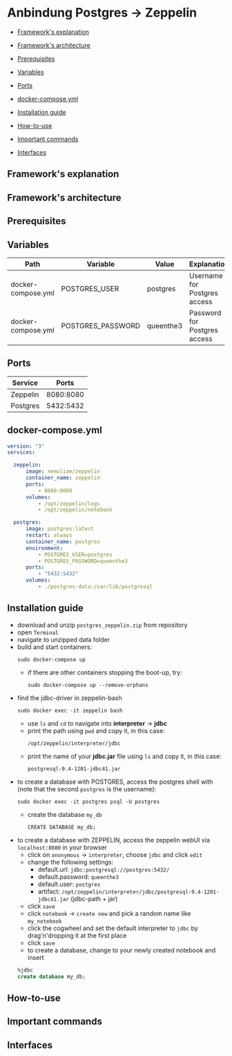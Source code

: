 # Anbindung Postgres -> Zeppelin

* [Framework's explanation](#frameworks-explanation)

* [Framework's architecture](#frameworks-architecture)

* [Prerequisites](#prerequisites)

* [Variables](#variables)

* [Ports](#ports)

* [docker-compose.yml](#dockercomposeyml)

* [Installation guide](#installation-guide)

* [How-to-use](#howtouse)

* [Important commands](#important-commands)

* [Interfaces](#interfaces)




## <a name="frameworks-explanation"></a> Framework's explanation 

## <a name="frameworks-architecture"></a> Framework's architecture

## Prerequisites

## Variables 

Path | Variable | Value | Explanation 
---- | -------- | -------- | -----------
docker-compose.yml | POSTGRES_USER | postgres | Username for Postgres access
docker-compose.yml | POSTGRES_PASSWORD | queenthe3 | Password for Postgres access

## Ports

Service | Ports 
--- | ---
Zeppelin | 8080:8080
Postgres | 5432:5432

## <a name="dockercomposeyml"></a> docker-compose.yml

```yml
version: "3"
services:

  zeppelin:
      image: xemuliam/zeppelin
      container_name: zeppelin
      ports:
          - 8080:8080
      volumes:
          - /opt/zeppelin/logs
          - /opt/zeppelin/notebook

  postgres:
      image: postgres:latest
      restart: always
      container_name: postgres
      environment:
          - POSTGRES_USER=postgres
          - POSTGRES_PASSWORD=queenthe3
      ports:
          - "5432:5432"
      volumes:
          - ./postgres-data:/var/lib/postgresql
```

## Installation guide
- download and unzip `postgres_zeppelin.zip` from repository
- open `Terminal`
- navigate to unzipped data folder
- build and start containers:
  ```shell
  sudo docker-compose up
  ```   
  - if there are other containers stopping the boot-up, try:
    ```shell
    sudo docker-compose up --remove-orphans
    ```
- find the jdbc-driver in zeppelin-bash
  ```shell
  sudo docker exec -it zeppelin bash
  ```
  - use `ls` and `cd` to navigate into **interpreter** -> **jdbc**
  - print the path using `pwd` and copy it, in this case:
    ```shell
    /opt/zeppelin/interpreter/jdbc
    ```
  - print the name of your **jdbc.jar** file using `ls` and copy it, in this case:
    ```shell
    postgresql-9.4-1201-jdbc41.jar
    ``` 
- to create a database with POSTGRES, access the postgres shell with (note that the second `postgres` is the username):
  ```shell
  sudo docker exec -it postgres psql -U postgres
  ```
  - create the database `my_db`
    ```shell
    CREATE DATABASE my_db;
    ``` 
- to create a database with ZEPPELIN, access the zeppelin webUI via `localhost:8080` in your browser
  - click on `anonymous` -> `interpreter`, choose `jdbc` and click `edit`
  - change the following settings:
    - default.url: `jdbc:postgresql://postgres:5432/`
    - default.password: `queenthe3`
    - default.user: `postgres`
    - artifact: `/opt/zeppelin/interpreter/jdbc/postgresql-9.4-1201-jdbc41.jar`
      (jdbc-path + jar)
  - click `save`
  - click `notebook` -> `create new` and pick a random name like `my_notebook`
  - click the cogwheel and set the default interpreter to `jdbc` by drag'n'dropping it at the first place
  - click `save`
  - to create a database, change to your newly created notebook and insert
  ```sql
  %jdbc
  create database my_db;
  ```
    

## <a name="howtouse"></a> How-to-use

## Important commands

## Interfaces



